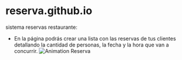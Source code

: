 # reserva.github.io
sistema  reservas restaurante:
- En la página podrás crear una lista con las reservas de tus clientes detallando la cantidad de personas, la fecha y la hora que van a concurrir.
![Animation Reserva](https://user-images.githubusercontent.com/65022331/231311659-7b6e1097-8fd2-42bc-b4a5-2dfe535f52b3.gif)
